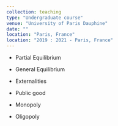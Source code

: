 ```yaml
---
collection: teaching
type: "Undergraduate course"
venue: "University of Paris Dauphine"
date: ""
location: "Paris, France"
location: "2019 : 2021 - Paris, France"
---
```



* Partial Equilibrium

* General Equilibrium

* Externalities

* Public good

* Monopoly

* Oligopoly
